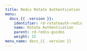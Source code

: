 ```yaml
---
title: Redis Rotate Authentication
menu:
  docs_{{ .version }}:
    identifier: rd-rotateauth-redis
    name: Rotate Authentication
    parent: rd-redis-guides
    weight: 15
menu_name: docs_{{ .version }}
---
```

